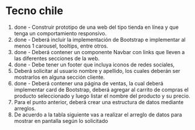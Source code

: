 # Tecno chile

1. done - Construir prototipo de una web del tipo tienda en línea y que tenga un comportamiento responsivo.
2. done - Deberá incluir la implementación de Bootstrap e implementar al menos 1 carousel, tooltips, entre otros.
3. done - Deberá contener un componente Navbar con links que lleven a las diferentes secciones de la web.
4. done - Debe tener un footer que incluya iconos de redes sociales,
5. Deberá solicitar al usuario nombre y apellido, los cuales deberán ser mostrarlos en alguna sección cliente.
6. done - Deberá contener una página de ventas, la cual deberá implementar card de Bootstrap, deberá agregar al carrito de compras el producto seleccionado y luego listar el nombre del producto y su precio.
7. Para el punto anterior, deberá crear una estructura de datos mediante arreglos.
8. De acuerdo a la tabla siguiente vas a realizar el arreglo de datos para mostrar en pantalla según lo solicitado
